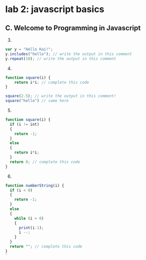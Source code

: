 # lab 2: javascript basics

## C. Welcome to Programming in Javascript

3.

```js
var y = "Hello Kai!";
y.includes("hello"); // write the output in this comment
y.repeat(10); // write the output in this comment
```

4.

```js
function square(i) {
    return i*i; // complete this code
}

square(2.5); // write the output in this comment!
square("hello") // same here
```

5.

```js
function square(i) {
  if (i != int)
  {
    return -1;
  }
  else
  {
    return i*i;
  }
  return 0; // complete this code
}
```

6.

```js
function numberString(i) {
  if (i < 0)
  {
    return -1;
  }
  else
  {
    while (i > 0)
    {
      print(i-1);
      i --;
    }
  }
  return ""; // complete this code
}
`